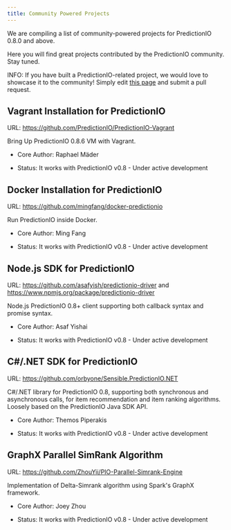 ```yaml
---
title: Community Powered Projects
---
```


We are compiling a list of community-powered projects for PredictionIO 0.8.0 and
above.

Here you will find great projects contributed by the PredictionIO community.
Stay tuned.

INFO: If you have built a PredictionIO-related project, we would love to showcase it
to the community! Simply edit [this page](https://github.com/PredictionIO/PredictionIO/blob/livedoc/docs/manual/source/community/projects.html.md) and submit a pull request.

## Vagrant Installation for PredictionIO

URL: https://github.com/PredictionIO/PredictionIO-Vagrant

Bring Up PredictionIO 0.8.6 VM with Vagrant.

- Core Author: Raphael Mäder

- Status: It works with PredictionIO v0.8 - Under active development


## Docker Installation for PredictionIO

URL: https://github.com/mingfang/docker-predictionio

Run PredictionIO inside Docker.

- Core Author: Ming Fang

- Status: It works with PredictionIO v0.8 - Under active development


## Node.js SDK for PredictionIO

URL: https://github.com/asafyish/predictionio-driver and
https://www.npmjs.org/package/predictionio-driver

Node.js PredictionIO 0.8+ client supporting both callback syntax and promise
syntax.

- Core Author: Asaf Yishai

- Status: It works with PredictionIO v0.8 - Under active development


## C#/.NET SDK for PredictionIO

URL: https://github.com/orbyone/Sensible.PredictionIO.NET

C#/.NET library for PredictionIO 0.8, supporting both synchronous and
asynchronous calls, for item recommendation and item ranking algorithms. Loosely
based on the PredictionIO Java SDK API.

- Core Author: Themos Piperakis

- Status: It works with PredictionIO v0.8 - Under active development


## GraphX Parallel SimRank Algorithm

URL: https://github.com/ZhouYii/PIO-Parallel-Simrank-Engine

Implementation of Delta-Simrank algorithm using Spark's GraphX framework.

- Core Author: Joey Zhou

- Status: It works with PredictionIO v0.8 - Under active development
